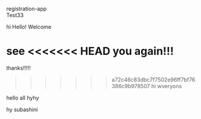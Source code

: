 registration-app
<br>
Test33



hi 
Hello!
Welcome

see
<<<<<<< HEAD
you again!!!
=======

thanks!!!!!
>>>>>>> a72c46c83dbc7f7502e96ff7bf76386c9b978507
hi wveryons

hello all
hyhy


hy subashini